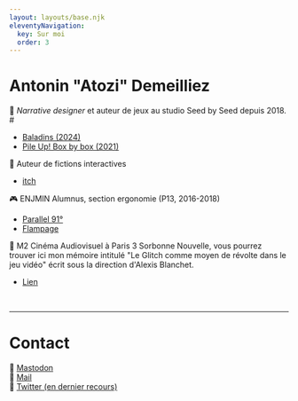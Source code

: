 ```yaml
---
layout: layouts/base.njk
eleventyNavigation:
  key: Sur moi
  order: 3
---
```

# Antonin "Atozi" Demeilliez

🌱 <i>Narrative designer</i> et auteur de jeux au studio Seed by Seed depuis 2018. #
+ <a href="https://store.steampowered.com/app/1866320/Baladins" target="_blank">Baladins (2024) </a>
+ <a href="https://store.steampowered.com/app/1109820/Pile_Up_Box_by_Box" target="_blank">Pile Up! Box by box (2021)</a>

👻 Auteur de fictions interactives
+ <a href="https://atozi.itch.io/" target="_blank">itch</a>

🎮 ENJMIN Alumnus, section ergonomie (P13, 2016-2018)
+ <a href="https://www.facebook.com/Parallel91" target="_blank">Parallel 91°</a>  
+ <a href="https://zeantwan.itch.io/flampage" target="_blank">Flampage</a>

👾 M2 Cinéma Audiovisuel à Paris 3 Sorbonne Nouvelle, vous pourrez trouver ici mon mémoire intitulé "Le Glitch comme moyen de révolte dans le jeu vidéo" écrit sous la direction d'Alexis Blanchet.
+ <a href="https://www.academia.edu/29652147/Le_Glitch_comme_moyen_de_r%C3%A9volte_dans_le_jeu_vid%C3%A9o_M%C3%A9moire_Antonin_Demeilliez_pdf" target="_blank">Lien</a>

 </br>
<hr class="solid">

# Contact

🐘 <a href="https://mastodon.gamedev.place/@atozi" target="_blank">Mastodon</a> </br>
📧 <a href="mailto:antonin.demeilliez@proton.me" target="_blank">Mail</a> </br>
🐧 <a href="https://twitter.com/atozi_" target="_blank">Twitter (en dernier recours)<a> </br>
